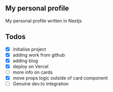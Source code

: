 ## My personal profile

My personal profile written in Nextjs

## Todos

- [x] initialise project
- [x] adding work from github
- [x] adding blog
- [x] deploy on Vercel
- [ ] more info on cards
- [x] move props logic outside of card component
- [ ] Genuine dev.to integration
